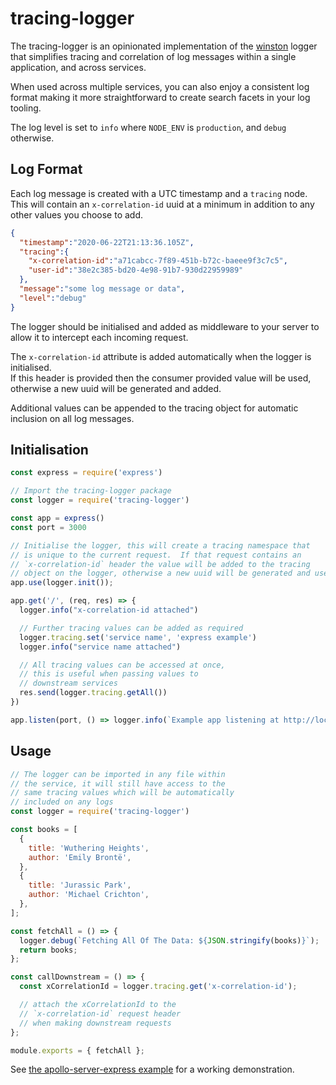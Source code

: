 # tracing-logger

The tracing-logger is an opinionated implementation of the [winston](https://www.npmjs.com/package/winston) logger that simplifies tracing and correlation of log messages within a single application, and across services.

When used across multiple services, you can also enjoy a consistent log format making it more straightforward to create search facets in your log tooling.

The log level is set to `info` where `NODE_ENV` is `production`, and `debug` otherwise.

## Log Format
Each log message is created with a UTC timestamp and a `tracing` node.
This will contain an `x-correlation-id` uuid at a minimum in addition to any other values you choose to add.
```json
{
  "timestamp":"2020-06-22T21:13:36.105Z",
  "tracing":{
    "x-correlation-id":"a71cabcc-7f89-451b-b72c-baeee9f3c7c5",
    "user-id":"38e2c385-bd20-4e98-91b7-930d22959989"
  },
  "message":"some log message or data",
  "level":"debug"
}
```

The logger should be initialised and added as middleware to your server to allow it to intercept each incoming request.

The `x-correlation-id` attribute is added automatically when the logger is initialised.  
If this header is provided then the consumer provided value will be used, otherwise a new uuid will be generated and added.

Additional values can be appended to the tracing object for automatic inclusion on all log messages.

## Initialisation
```js
const express = require('express')

// Import the tracing-logger package
const logger = require('tracing-logger')

const app = express()
const port = 3000

// Initialise the logger, this will create a tracing namespace that
// is unique to the current request.  If that request contains an
// `x-correlation-id` header the value will be added to the tracing
// object on the logger, otherwise a new uuid will be generated and used.
app.use(logger.init());

app.get('/', (req, res) => {
  logger.info("x-correlation-id attached")

  // Further tracing values can be added as required
  logger.tracing.set('service name', 'express example')
  logger.info("service name attached")

  // All tracing values can be accessed at once,
  // this is useful when passing values to
  // downstream services
  res.send(logger.tracing.getAll())
})

app.listen(port, () => logger.info(`Example app listening at http://localhost:${port}`))
```

## Usage
```js
// The logger can be imported in any file within
// the service, it will still have access to the
// same tracing values which will be automatically
// included on any logs
const logger = require('tracing-logger')

const books = [
  {
    title: 'Wuthering Heights',
    author: 'Emily Brontë',
  },
  {
    title: 'Jurassic Park',
    author: 'Michael Crichton',
  },
];

const fetchAll = () => {
  logger.debug(`Fetching All Of The Data: ${JSON.stringify(books)}`);
  return books;
};

const callDownstream = () => {
  const xCorrelationId = logger.tracing.get('x-correlation-id');

  // attach the xCorrelationId to the
  // `x-correlation-id` request header
  // when making downstream requests
};

module.exports = { fetchAll };
```

See [the apollo-server-express example](./examples/apollo-server-express) for a working demonstration.
